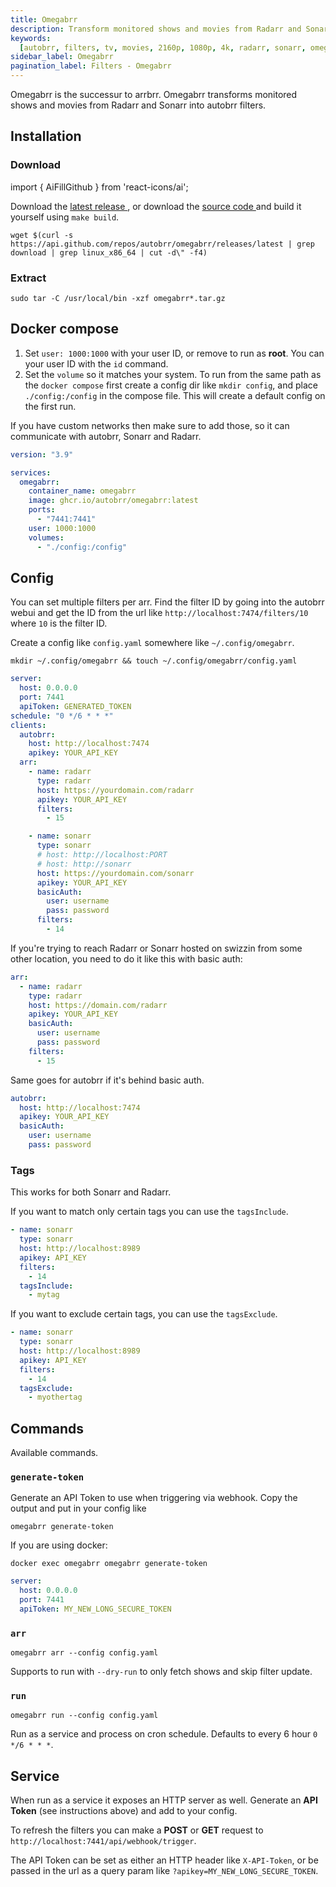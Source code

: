 ```yaml
---
title: Omegabrr
description: Transform monitored shows and movies from Radarr and Sonarr into autobrr filters.
keywords:
  [autobrr, filters, tv, movies, 2160p, 1080p, 4k, radarr, sonarr, omegabrr]
sidebar_label: Omegabrr
pagination_label: Filters - Omegabrr
---
```


Omegabrr is the successur to arrbrr. Omegabrr transforms monitored shows and movies from Radarr and Sonarr into autobrr filters.

## Installation

### Download

import { AiFillGithub } from 'react-icons/ai';

Download the [latest release <AiFillGithub />](https://github.com/autobrr/omegabrr/releases/latest), or download the [source code <AiFillGithub />](https://github.com/autobrr/omegabrr) and build it yourself using `make build`.

```shell
wget $(curl -s https://api.github.com/repos/autobrr/omegabrr/releases/latest | grep download | grep linux_x86_64 | cut -d\" -f4)
```

### Extract

```shell
sudo tar -C /usr/local/bin -xzf omegabrr*.tar.gz
```

## Docker compose

1. Set `user: 1000:1000` with your user ID, or remove to run as **root**. You can your user ID with the `id` command.
2. Set the `volume` so it matches your system. To run from the same path as the `docker compose` first create a config dir like `mkdir config`, and place `./config:/config` in the compose file. This will create a default config on the first run.

If you have custom networks then make sure to add those, so it can communicate with autobrr, Sonarr and Radarr.

```yaml title="docker-compose.yml"
version: "3.9"

services:
  omegabrr:
    container_name: omegabrr
    image: ghcr.io/autobrr/omegabrr:latest
    ports:
      - "7441:7441"
    user: 1000:1000
    volumes:
      - "./config:/config"
```

## Config

You can set multiple filters per arr. Find the filter ID by going into the autobrr webui and get the ID from the url like `http://localhost:7474/filters/10` where `10` is the filter ID.

Create a config like `config.yaml` somewhere like `~/.config/omegabrr`.

`mkdir ~/.config/omegabrr && touch ~/.config/omegabrr/config.yaml`

```yaml title="~/.config/omegabrr/config.yaml"
server:
  host: 0.0.0.0
  port: 7441
  apiToken: GENERATED_TOKEN
schedule: "0 */6 * * *"
clients:
  autobrr:
    host: http://localhost:7474
    apikey: YOUR_API_KEY
  arr:
    - name: radarr
      type: radarr
      host: https://yourdomain.com/radarr
      apikey: YOUR_API_KEY
      filters:
        - 15

    - name: sonarr
      type: sonarr
      # host: http://localhost:PORT
      # host: http://sonarr
      host: https://yourdomain.com/sonarr
      apikey: YOUR_API_KEY
      basicAuth:
        user: username
        pass: password
      filters:
        - 14
```

If you're trying to reach Radarr or Sonarr hosted on swizzin from some other location, you need to do it like this with basic auth:

```yaml
arr:
  - name: radarr
    type: radarr
    host: https://domain.com/radarr
    apikey: YOUR_API_KEY
    basicAuth:
      user: username
      pass: password
    filters:
      - 15
```

Same goes for autobrr if it's behind basic auth.

```yaml
autobrr:
  host: http://localhost:7474
  apikey: YOUR_API_KEY
  basicAuth:
    user: username
    pass: password
```

### Tags

This works for both Sonarr and Radarr.

If you want to match only certain tags you can use the `tagsInclude`.

```yaml
- name: sonarr
  type: sonarr
  host: http://localhost:8989
  apikey: API_KEY
  filters:
    - 14
  tagsInclude:
    - mytag
```

If you want to exclude certain tags, you can use the `tagsExclude`.

```yaml
- name: sonarr
  type: sonarr
  host: http://localhost:8989
  apikey: API_KEY
  filters:
    - 14
  tagsExclude:
    - myothertag
```

## Commands

Available commands.

### `generate-token`

Generate an API Token to use when triggering via webhook. Copy the output and put in your config like

```shell
omegabrr generate-token
```

If you are using docker:

```docker
docker exec omegabrr omegabrr generate-token
```

```yaml
server:
  host: 0.0.0.0
  port: 7441
  apiToken: MY_NEW_LONG_SECURE_TOKEN
```

### `arr`

```shell
omegabrr arr --config config.yaml
```

Supports to run with `--dry-run` to only fetch shows and skip filter update.

### `run`

```shell
omegabrr run --config config.yaml
```

Run as a service and process on cron schedule. Defaults to every 6 hour `0 */6 * * *`.

## Service

When run as a service it exposes an HTTP server as well. Generate an **API Token** (see instructions above) and add to your config.

To refresh the filters you can make a **POST** or **GET** request to `http://localhost:7441/api/webhook/trigger`.

The API Token can be set as either an HTTP header like `X-API-Token`, or be passed in the url as a query param like `?apikey=MY_NEW_LONG_SECURE_TOKEN`.
